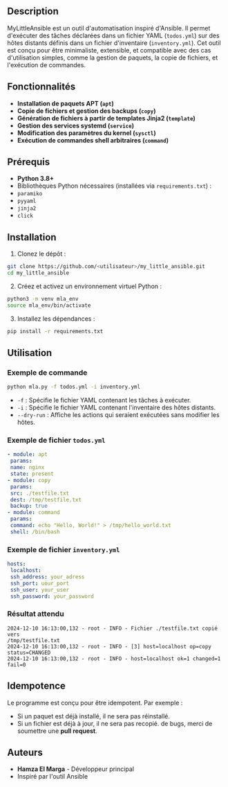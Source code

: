 ## Description
MyLittleAnsible est un outil d'automatisation inspiré d'Ansible. Il permet
d'exécuter des tâches déclarées dans un fichier YAML (`todos.yml`) sur des
hôtes distants définis dans un fichier d'inventaire (`inventory.yml`).
Cet outil est conçu pour être minimaliste, extensible, et compatible avec des
cas d'utilisation simples, comme la gestion de paquets, la copie de fichiers, et
l'exécution de commandes.
## Fonctionnalités
- **Installation de paquets APT (`apt`)**
- **Copie de fichiers et gestion des backups (`copy`)**
- **Génération de fichiers à partir de templates Jinja2 (`template`)**
- **Gestion des services systemd (`service`)**
- **Modification des paramètres du kernel (`sysctl`)**
- **Exécution de commandes shell arbitraires (`command`)**
## Prérequis
- **Python 3.8+**
- Bibliothèques Python nécessaires (installées via `requirements.txt`) :
 - `paramiko`
 - `pyyaml`
 - `jinja2`
 - `click`
## Installation
1. Clonez le dépôt :
 ```bash
 git clone https://github.com/<utilisateur>/my_little_ansible.git
 cd my_little_ansible
 ```
2. Créez et activez un environnement virtuel Python :
 ```bash
 python3 -m venv mla_env
 source mla_env/bin/activate
 ```
3. Installez les dépendances :
 ```bash
 pip install -r requirements.txt
 ```
## Utilisation
### Exemple de commande
```bash
python mla.py -f todos.yml -i inventory.yml
```
- `-f` : Spécifie le fichier YAML contenant les tâches à exécuter.
- `-i` : Spécifie le fichier YAML contenant l'inventaire des hôtes distants.
- `--dry-run` : Affiche les actions qui seraient exécutées sans modifier les hôtes.
### Exemple de fichier `todos.yml`
```yaml
- module: apt
 params:
 name: nginx
 state: present
- module: copy
 params:
 src: ./testfile.txt
 dest: /tmp/testfile.txt
 backup: true
- module: command
 params:
 command: echo "Hello, World!" > /tmp/hello_world.txt
 shell: /bin/bash
```
### Exemple de fichier `inventory.yml`
```yaml
hosts:
 localhost:
 ssh_address: your_adress
 ssh_port: uour_port
 ssh_user: your_user
 ssh_password: your_password
```
### Résultat attendu
```plaintext
2024-12-10 16:13:00,132 - root - INFO - Fichier ./testfile.txt copié vers
/tmp/testfile.txt
2024-12-10 16:13:00,132 - root - INFO - [3] host=localhost op=copy
status=CHANGED
2024-12-10 16:13:00,132 - root - INFO - host=localhost ok=1 changed=1 fail=0
```
## Idempotence
Le programme est conçu pour être idempotent. Par exemple :
- Si un paquet est déjà installé, il ne sera pas réinstallé.
- Si un fichier est déjà à jour, il ne sera pas recopié.
de bugs, merci de soumettre une **pull request**.
## Auteurs
- **Hamza El Marga** - Développeur principal
- Inspiré par l'outil Ansible
